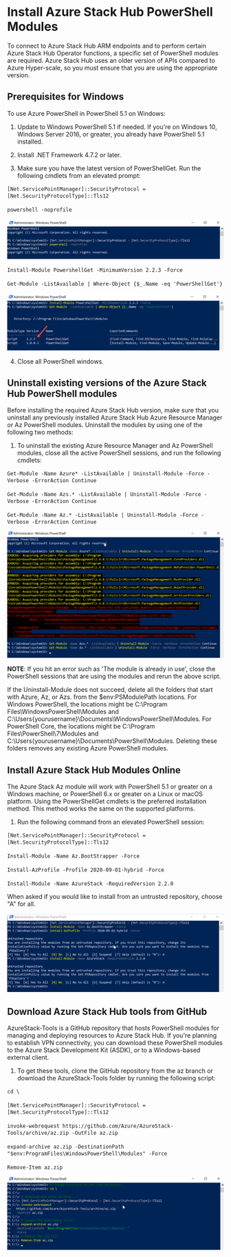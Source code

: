# Install Azure Stack Hub PowerShell Modules

To connect to Azure Stack Hub ARM endpoints and to perform certain Azure Stack Hub Operator functions, a specific set of PowerShell modules are required. Azure Stack Hub uses an older version of APIs compared to Azure Hyper-scale, so you must ensure that you are using the appropriate version.

## Prerequisites for Windows

To use Azure PowerShell in PowerShell 5.1 on Windows:

1. Update to Windows PowerShell 5.1 if needed. If you're on Windows 10, Windows Server 2016, or greater, you already have PowerShell 5.1 installed.

2. Install .NET Framework 4.7.2 or later.

3. Make sure you have the latest version of PowerShellGet. Run the following cmdlets from an elevated prompt:

```
[Net.ServicePointManager]::SecurityProtocol = [Net.SecurityProtocolType]::Tls12

powershell -noprofile
```

![](images/Picture1.png)

```
Install-Module PowershellGet -MinimumVersion 2.2.3 -Force

Get-Module -ListAvailable | Where-Object {$_.Name -eq 'PowerShellGet'}
```

![](images/Picture2.png)

4. Close all PowerShell windows.

## Uninstall existing versions of the Azure Stack Hub PowerShell modules

Before installing the required Azure Stack Hub version, make sure that you uninstall any previously installed Azure Stack Hub Azure Resource Manager or Az PowerShell modules. Uninstall the modules by using one of the following two methods:

1. To uninstall the existing Azure Resource Manager and Az PowerShell modules, close all the active PowerShell sessions, and run the following cmdlets:

```
Get-Module -Name Azure* -ListAvailable | Uninstall-Module -Force -Verbose -ErrorAction Continue

Get-Module -Name Azs.* -ListAvailable | Uninstall-Module -Force -Verbose -ErrorAction Continue

Get-Module -Name Az.* -ListAvailable | Uninstall-Module -Force -Verbose -ErrorAction Continue
```

![](images/Picture3.png)

**NOTE**: If you hit an error such as 'The module is already in use', close the PowerShell sessions that are using the modules and rerun the above script.

If the Uninstall-Module does not succeed, delete all the folders that start with Azure, Az, or Azs. from the $env:PSModulePath locations. For Windows PowerShell, the locations might be C:\Program Files\WindowsPowerShell\Modules and C:\Users\{yourusername}\Documents\WindowsPowerShell\Modules. For PowerShell Core, the locations might be C:\Program Files\PowerShell\7\Modules and C:\Users\{yourusername}\Documents\PowerShell\Modules. Deleting these folders removes any existing Azure PowerShell modules.

## Install Azure Stack Hub Modules Online

The Azure Stack Az module will work with PowerShell 5.1 or greater on a Windows machine, or PowerShell 6.x or greater on a Linux or macOS platform. Using the PowerShellGet cmdlets is the preferred installation method. This method works the same on the supported platforms.

1. Run the following command from an elevated PowerShell session:

```
[Net.ServicePointManager]::SecurityProtocol = [Net.SecurityProtocolType]::Tls12

Install-Module -Name Az.BootStrapper -Force

Install-AzProfile -Profile 2020-09-01-hybrid -Force

Install-Module -Name AzureStack -RequiredVersion 2.2.0
```

When asked if you would like to install from an untrusted repository, choose "A" for all.

![](images/Picture4.png)

## Download Azure Stack Hub tools from GitHub

AzureStack-Tools is a GitHub repository that hosts PowerShell modules for managing and deploying resources to Azure Stack Hub. If you're planning to establish VPN connectivity, you can download these PowerShell modules to the Azure Stack Development Kit (ASDK), or to a Windows-based external client.

1. To get these tools, clone the GitHub repository from the az branch or download the AzureStack-Tools folder by running the following script:

```
cd \

[Net.ServicePointManager]::SecurityProtocol = [Net.SecurityProtocolType]::Tls12

invoke-webrequest https://github.com/Azure/AzureStack-Tools/archive/az.zip -OutFile az.zip

expand-archive az.zip -DestinationPath "$env:ProgramFiles\WindowsPowerShell\Modules" -Force

Remove-Item az.zip
```

![](images/Picture5.png)